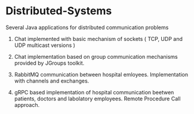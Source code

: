 # Distributed-Systems
Several Java applications for distributed communication problems

1. Chat implemented with basic mechanism of sockets ( TCP, UDP and UDP multicast versions )

2. Chat implementation based on group communication mechanisms provided by JGroups toolkit.

3. RabbitMQ communication between hospital emloyees. Implementation with channels and exchanges.

4. gRPC based implementation of hospital communication beetwen patients, doctors and labolatory employees. Remote Procedure Call approach.
